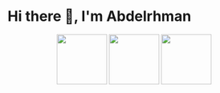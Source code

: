 # Hi there 👋, I'm Abdelrhman

<div id="header" align="center">
  <a href="https://www.facebook.com/abderaman.salah.56"><img src="https://media.giphy.com/media/9FbLcp4NnluxdR6EyZ/giphy-downsized-large.gif" width=100 height=100></a>
  <a href="[https://www.facebook.com/abderaman.salah.56](https://twitter.com/Abdel_Elnabwi)"><img src="[
](https://media.giphy.com/media/SMKiEh9WDO6ze/giphy.gif)" width=100 height=100></a>
  <a href="https://www.facebook.com/abderaman.salah.56"><img src="https://media.giphy.com/media/9FbLcp4NnluxdR6EyZ/giphy-downsized-large.gif" width=100 height=100></a>
  </div[
](https://media.giphy.com/media/SMKiEh9WDO6ze/giphy.gif)>
